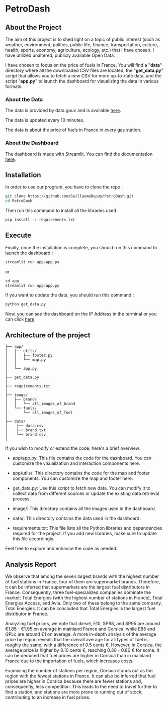 # PetroDash

## About the Project

The aim of this project is to shed light on a topic of public interest (such as weather, environment, politics, public life, finance, transportation, culture, health, sports, economy, agriculture, ecology, etc.) that I have chosen. I have utilized unaltered, publicly available Open Data.

I have chosen to focus on the price of fuels in France. You will find a "**data**" directory where all the downloaded CSV files are located, the "**get_data.py**" script that allows you to fetch a new CSV for more up-to-date data, and the script "**app.py**" to launch the dashboard for visualizing the data in various formats.

### About the Data

The data is provided by data.gouv and is available [here](https://www.data.gouv.fr/fr/datasets/prix-des-carburants-en-france-flux-instantane-v2-amelioree/).

The data is updated every 10 minutes.

The data is about the price of fuels in France in every gas station. 

### About the Dashboard

The dashboard is made with Streamlit. You can find the documentation [here](https://docs.streamlit.io/en/stable/).

## Installation

In order to use our program, you have to clone the repo :

```bash
git clone https://github.com/GuillaumeDupuy/PetroDash.git
cd PetroDash
```

Then run this command to install all the libraries used :

```bash
pip install -r requirements.txt
```

## Execute

Finally, once the installation is complete, you should run this command to launch the dashboard :

```python
streamlit run app/app.py 
```

or 

```python
cd app
streamlit run app/app.py 
```

If you want to update the data, you should run this command :

```python
python get_data.py
```

Now, you can see the dashboard on the IP Address in the terminal or you can click [here](https://petrodash.streamlit.app/)

## Architecture of the project

```
├── app/
│   ├── utils/
│   │   ├── footer.py
│   │   └── map.py
│   │
│   └── app.py
│
├── get_data.py
│
├── requirements.txt
│
├── image/
│   ├── brand/
│   │   └── all_images_of_brand
│   └── fuels/
│       └── all_images_of_fuel
│
├── data/
│    ├── data.csv
│    ├── brand.txt
│    └── brand.csv
│
```

If you wish to modify or extend the code, here's a brief overview:

- app/app.py: This file contains the code for the dashboard. You can customize the visualization and interaction components here.

- app/utils/: This directory contains the code for the map and footer components. You can customize the map and footer here.

- get_data.py: Use this script to fetch new data. You can modify it to collect data from different sources or update the existing data retrieval process.

- image/: This directory contains all the images used in the dashboard.

- data/: This directory contains the data used in the dashboard.

- requirements.txt: This file lists all the Python libraries and dependencies required for the project. If you add new libraries, make sure to update this file accordingly.

Feel free to explore and enhance the code as needed.

## Analysis Report

We observe that among the seven largest brands with the highest number of fuel stations in France, four of them are supermarket brands. Therefore, it can be inferred that supermarkets are the largest fuel distributors in France. Consequently, three fuel-specialized companies dominate the market: Total Energies (with the highest number of stations in France), Total Energies Access, and Avia. Only two of these belong to the same company, Total Energies. It can be concluded that Total Energies is the largest fuel distributor in France.

Analyzing fuel prices, we note that diesel, E10, SP98, and SP95 are around €1.85 - €1.95 on average in mainland France and Corsica, while E85 and GPLc are around €1 on average. A more in-depth analysis of the average price by region reveals that the overall average for all types of fuel is roughly the same, with a difference of 0.5 cents €. However, in Corsica, the average price is higher by 0.10 cents €, reaching 0.30 - 0.80 € for some. It can be deduced that fuel prices are higher in Corsica than in mainland France due to the importation of fuels, which increases costs.

Examining the number of stations per region, Corsica stands out as the region with the fewest stations in France. It can also be inferred that fuel prices are higher in Corsica because there are fewer stations and, consequently, less competition. This leads to the need to travel further to find a station, and stations are more prone to running out of stock, contributing to an increase in fuel prices.